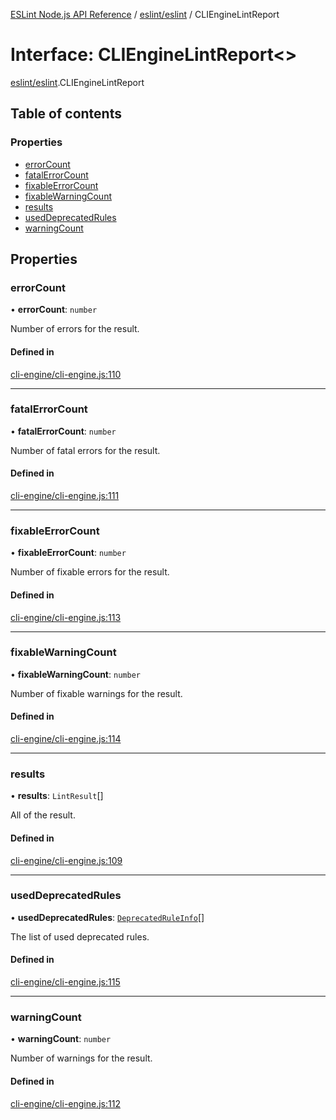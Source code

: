 [ESLint Node.js API Reference](../index.md) / [eslint/eslint](../modules/eslint_eslint.md) / CLIEngineLintReport

# Interface: CLIEngineLintReport<\>

[eslint/eslint](../modules/eslint_eslint.md).CLIEngineLintReport

## Table of contents

### Properties

* [errorCount](eslint_eslint.CLIEngineLintReport.md#errorcount)
* [fatalErrorCount](eslint_eslint.CLIEngineLintReport.md#fatalerrorcount)
* [fixableErrorCount](eslint_eslint.CLIEngineLintReport.md#fixableerrorcount)
* [fixableWarningCount](eslint_eslint.CLIEngineLintReport.md#fixablewarningcount)
* [results](eslint_eslint.CLIEngineLintReport.md#results)
* [usedDeprecatedRules](eslint_eslint.CLIEngineLintReport.md#useddeprecatedrules)
* [warningCount](eslint_eslint.CLIEngineLintReport.md#warningcount)

## Properties

### errorCount

• **errorCount**: `number`

Number of errors for the result.

#### Defined in

[cli-engine/cli-engine.js:110](https://github.com/bpmutter/eslint/blob/fd0ad7338/lib/cli-engine/cli-engine.js#L110)

___

### fatalErrorCount

• **fatalErrorCount**: `number`

Number of fatal errors for the result.

#### Defined in

[cli-engine/cli-engine.js:111](https://github.com/bpmutter/eslint/blob/fd0ad7338/lib/cli-engine/cli-engine.js#L111)

___

### fixableErrorCount

• **fixableErrorCount**: `number`

Number of fixable errors for the result.

#### Defined in

[cli-engine/cli-engine.js:113](https://github.com/bpmutter/eslint/blob/fd0ad7338/lib/cli-engine/cli-engine.js#L113)

___

### fixableWarningCount

• **fixableWarningCount**: `number`

Number of fixable warnings for the result.

#### Defined in

[cli-engine/cli-engine.js:114](https://github.com/bpmutter/eslint/blob/fd0ad7338/lib/cli-engine/cli-engine.js#L114)

___

### results

• **results**: `LintResult`[]

All of the result.

#### Defined in

[cli-engine/cli-engine.js:109](https://github.com/bpmutter/eslint/blob/fd0ad7338/lib/cli-engine/cli-engine.js#L109)

___

### usedDeprecatedRules

• **usedDeprecatedRules**: [`DeprecatedRuleInfo`](eslint_eslint.DeprecatedRuleInfo.md)[]

The list of used deprecated rules.

#### Defined in

[cli-engine/cli-engine.js:115](https://github.com/bpmutter/eslint/blob/fd0ad7338/lib/cli-engine/cli-engine.js#L115)

___

### warningCount

• **warningCount**: `number`

Number of warnings for the result.

#### Defined in

[cli-engine/cli-engine.js:112](https://github.com/bpmutter/eslint/blob/fd0ad7338/lib/cli-engine/cli-engine.js#L112)
